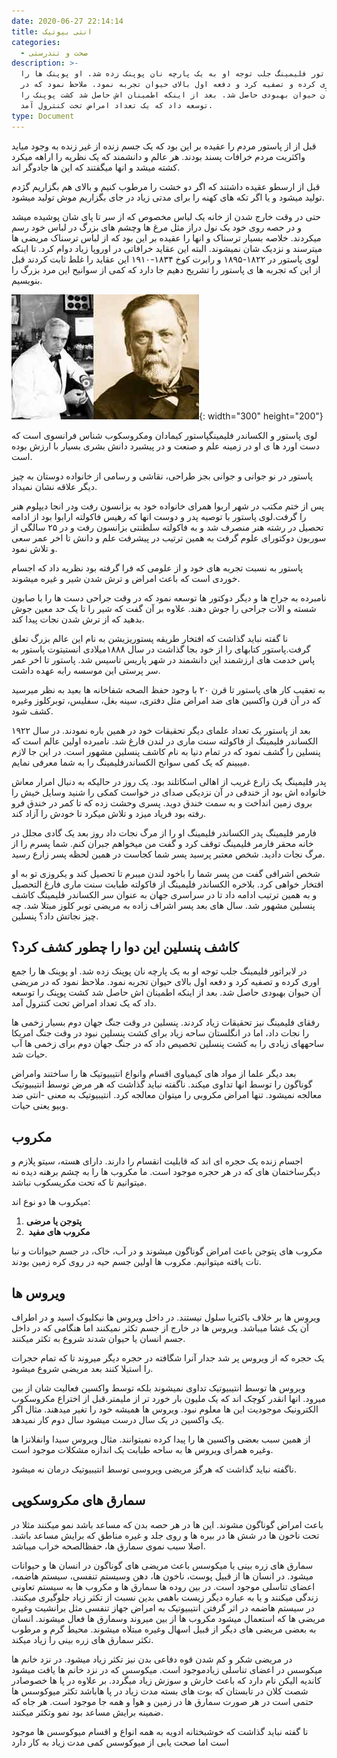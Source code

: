 ```yaml
---
date: 2020-06-27 22:14:14
title: انتی بیوتیک
categories:
  - صحت و تندرستی
description: >-
  در لابراتور فلیمینگ جلب توجه او به یک پارچه نان پوپنک زده شد. او پوپنک ها را
  جمع اوری کرده و تصفیه کرد و دفعه اول بالای حیوان تجربه نمود. ملاحظ نمود که در
  مریضی آن حیوان بهبودی حاصل شد. بعد از اینکه اطمینان اش حاصل شد کشت پوپنک را
  توسعه داد که یک تعداد امراض تحت کنترول آمد.
type: Document
---
```


قبل از از پاستور مردم را عقیده بر این بود که یک جسم زنده از غیر زنده به وجود میاید واکثریت مردم خرافات پسند بودند. هر عالم و دانشمند که یک نظریه را اراهه میکرد کشته میشد و انها میگفتند که این ها جادوگر اند.

قبل از ارسطو عقیده داشتند که اگر دو خشت را مرطوب کنیم و بالای هم بگزاریم گژدم تولید میشود و یا اگر تکه های کهنه را برای مدتی زیاد در جای بگزاریم موش تولید میشود.

حتی در وقت خارج شدن از خانه یک لباس مخصوص که از سر تا پای شان پوشیده میشد و در حصه روی خود یک نول دراز مثل مرغ ها وچشم های بزرگ در لباس خود رسم میکردند. خلاصه بسیار ترسناک و انها را عقیده بر این بود که از لباس ترسناک مریضی ها میترسند و نزدیک شان نمیشوند. البته این عقاید خرافاتی در اوروپا زیاد دوام کرد. تا اینکه لوی پاستور در ۱۸۲۲-۱۸۹۵ و رابرت کوخ ۱۸۳۴-۱۹۱۰ این عقاید را غلط ثابت کردند قبل از این که تجربه ها ی پاستور را تشریح دهیم جا دارد که کمی از سوانیح این مرد بزرگ را بنویسیم.

![](/uploads/انتیبیوتیک-پاستور-فلیمنگ.jpg){: width="300" height="200"}

لوی پاستور و الکساندر فلیمینگپاستور کیمادان ومکروسکوب شناس فرانسوی است که دست اورد ها ی او در زمینه علم و صنعت و در پیشبرد دانش بشری بسیار با ارزش بوده است.

پاستور در نو جوانی و جوانی بجز طراحی، نقاشی و رسامی از خانواده دوستان به چیز دیگر علاقه نشان نمیداد.

پس از ختم مکتب در شهر اربوا همرای خانواده خود به بزانسون رفت ودر انجا دیپلوم هنر را گرفت.لوی پاستور با توصیه پدر و دوست انها که رهیس فاکولته ارابوا بود از ادامه تحصیل در رشته هنر منصرف شد و به فاکولته سلطنتی بزانسون رفت و در ۲۵ سالگی از سوربون دوکتورای علوم گرفت به همین ترتیب در پیشرفت علم و دانش تا اخر عمر سعی و تلاش نمود.

پاستور به نسبت تجربه های خود و از علومی که فرا گرفته بود نظریه داد که اجسام خوردی است که باعث امراض و ترش شدن شیر و غیره میشوند.

نامبرده به جراح ها و دیگر دوکتور ها توسعه نمود که در وقت جراحی دست ها را با صابون شسته و الات جراحی را جوش دهند. علاوه بر آن گفت که شیر را تا یک حد معین جوش بدهید که از ترش شدن نجات پیدا کند.

نا گفته نباید گذاشت که افتخار طریقه پستوریزیشن به نام این عالم بزرگ تعلق گرفت.پاستور کتابهای را از خود بجا گذاشت در سال ۱۸۸۸میلادی انستیتوت پاستور به پاس خدمت های ارزشمند این دانشمند در شهر پاریس تاسیس شد. پاستور تا اخر عمر سر پرستی این موسسه رابه عهده داشت.

به تعقیب کار های پاستور تا قرن ۲۰ با وجود حفظ الصحه شفاخانه ها بعید به نظر میرسید که در آن قرن واکسین های ضد امراض مثل دفتری، سینه بغل، سفلیس، توبرکلوز وغیره کشف شود.

بعد از پاستور یک تعداد علمای دیگر تحقیقات خود در همین باره نمودند. در سال ۱۹۲۲ الکساندر فلیمینگ از فاکولته سنت ماری در لندن فارغ شد. نامبرده اولین عالم است که پنسلین را گشف نمود که در تمام دنیا به نام کاشف پنسلین مشهور است. در این جا لازم میبینم که یک کمی سوانح الکساندرفلیمینگ را به شما معرفی نمایم.

پدر فلیمینگ یک زارع غریب از اهالی اسکاتلند بود. یک روز در حالیکه به دنبال امرار معاش خانواده اش بود از خندقی در آن نزدیکی صدای در خواست کمکی را شنید وسایل خیش را بروی زمین انداخت و به سمت خندق دوید. پسری وحشت زده که تا کمر در خندق فرو رفته بود فریاد میزد و تلاش میکرد تا خودش را آزاد کند.

فارمر فلیمینگ پدر الکساندر فلیمینگ او را از مرگ نجات داد روز بعد یک گادی مجلل در خانه محقر فارمر فلیمینگ توقف کرد و گفت من میخواهم جبران کنم. شما پسرم را از مرگ نجات دادید. شخص معتبر پرسید پسر شما کجاست در همین لحظه پسر زارع رسید.

شخص اشرافی گفت من پسر شما را باخود لندن میبرم تا تحصیل کند و یکروزی تو به او افتخار خواهی کرد. بلاخره الکساندر فلیمینگ از فاکولته طبابت سنت ماری فارغ التحصیل و به همین ترتیب ادامه داد تا در سراسری جهان به عنوان سر الکساندر فلیمینگ کاشف پنسلین مشهور شد. سال های بعد پسر اشراف زاده به مریضی توبر کلوز مبتلا شد. چه چیز نجاتش داد؟ پنسلین.

## کاشف پنسلین این دوا را چطور کشف کرد؟

در لابراتور فلیمینگ جلب توجه او به یک پارچه نان پوپنک زده شد. او پوپنک ها را جمع اوری کرده و تصفیه کرد و دفعه اول بالای حیوان تجربه نمود. ملاحظ نمود که در مریضی آن حیوان بهبودی حاصل شد. بعد از اینکه اطمینان اش حاصل شد کشت پوپنک را توسعه داد که یک تعداد امراض تحت کنترول آمد.

رفقای فلیمینگ نیز تحقیقات زیاد کردند. پنسلین در وقت جنگ جهان دوم بسیار زخمی ها را نجات داد، اما در انگلستان ساحه زیاد برای کشت پنسلین نبود در وقت جنگ امریکا ساحههای زیادی را به کشت پنسلین تخصیص داد که در جنگ جهان دوم برای زخمی ها آب حیات شد.

بعد دیگر علما از مواد های کیمیاوی اقسام وانواع انتیبیوتیک ها را ساختند وامراض گوناگون را توسط انها تداوی میکند. ناگفته نباید گذاشت که هر مرض توسط انتیبیوتیک معالجه نمیشود. تنها امراض مکروبی را میتوان معالجه کرد. انتیبیوتیک به معنی -انتی ضد وبیو یعنی حیات.

## مکروب

اجسام زنده یک حجره ای اند که قابلیت انقسام را دارند. دارای هسته، سیتو پلازم و دیگرساختمان های که در هر حجره موجود است. ما مکروب ها را به چشم برهنه دیده نه میتوانیم تا که تحت مکریسکوب نباشد.

میکروب ها دو نوع اند:

1. **پتوجن یا مرضی**
2. **&nbsp;مکروب های مفید**

مکروب های پتوجن باعث امراض گوناگون میشوند و در آب، خاک، در جسم حیوانات و نبا تات یافته میتوانیم. مکروب ها اولین جسم حیه در روی کره زمین بودند.

## ویروس ها

ویروس ها بر خلاف باکتریا سلول نیستند. در داخل ویروس ها نیکلیوک اسید و در اطراف آن یک غشا میباشد. ویروس ها در خارج از جسم تکثر نمیکنند اما هنگامی که در داخل جسم انسان یا حیوان شدند شروع به تکثر میکنند.

یک حجره که از ویروس پر شد جدار آنرا شگافته در حجره دیگر میروند تا که تمام حجرات را استیلا کنند بعد مریضی شروع میشود.

ویروس ها توسط انتیبیوتیک تداوی نمیشوند بلکه توسط واکسین فعالیت شان از بین میرود. انها انقدر کوچک اند که یک ملیون بار خورد تر از ملیمتر.قبل از اختراع مکروسکوب الکترونیک موجودیت این ها معلوم نبود. ویروس ها همیشه خود را تغیر میدهند. مثال اگر یک واکسین در یک سال درست میشود سال دوم کار نمیدهد.

از همین سبب بعضی واکسین ها را پیدا کرده نمیتوانند. مثال ویروس سیدا وانفلانزا ها وغیره همرای ویروس ها به ساحه طبابت یک اندازه مشکلات موجود است.

ناگفته نباید گذاشت که هرگز مریضی ویروسی توسط انتیبیوتیک درمان نه میشود.

## سمارق های مکروسکوپی

باعث امراض گوناگون مشوند. این ها در هر حصه بدن که مساعد باشد نمو میکنند مثلا در تحت ناخون ها در شش ها در بیره ها و روی جلد و غیره مناطق که برایش مساعد باشد. اصلا سبب نموی سمارق ها، حفظالصحه خراب میباشد.

سمارق های زره بینی یا میکوسس باعث مریضی های گوناگون در انسان ها و حیوانات میشود. در انسان ها از قبیل پوست، ناخون ها، دهن وسیستم تنفسی، سیستم هاضمه، اعضای تناسلی موجود است. در بین روده ها سمارق ها و مکروب ها به سیستم تعاونی زندگی میکنند و یا به عباره دیگر زیست باهمی بدین نسبت از تکثر زیاد جلوگیری میکنند. در سیستم هاضمه در اثر گرفتن انتیبیوتیک به امراض جهاز تنفسی مثل برانشیت وغیره مریضی ها که استعمال میشود مکروب ها از بین میروند وسمارق ها فعال میشوند. انسان به بعضی مریضی های دیگر از قبیل اسهال وغیره مبتلاه میشوند. محیط گرم و مرطوب تکثر سمارق های زره بینی را زیاد میکند.

در مریضی شکر و کم شدن قوه دفاعی بدن نیز تکثر زیاد میشود. در نزد خانم ها میکوسس در اعضای تناسلی زیادموجود است. میکوسس که در نزد خانم ها یافت میشود کاندیه الیکن نام دارد که باعث خارش و سوزش زیاد میگردد. بر علاوه در پا ها خصوصادر شصت کلان در تابستان که بوت های بسته مدت زیاد در پا هاباشد تکثر میوکوسس ها حتمی است در هر صورت سمارق ها در زمین و هوا و همه جا موجود است. هر جاه که ضمینه برایش مساعد بود نمو وتکثر میکنند.

نا گفته نباید گذاشت که خوشبختانه ادویه به همه انواع و اقسام میوکوسس ها موجود است اما صحت یابی از میوکوسس کمی مدت زیاد به کار دارد